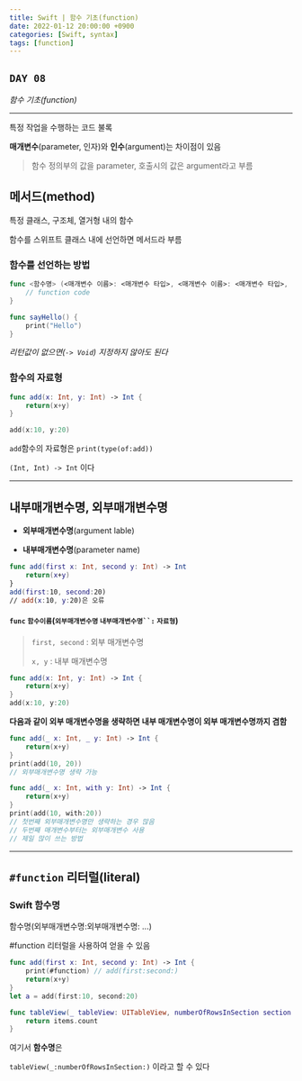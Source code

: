 ```yaml
---
title: Swift | 함수 기초(function)
date: 2022-01-12 20:00:00 +0900
categories: [Swift, syntax]
tags: [function]
---
```


## `DAY 08`

*함수 기초(function)*

---

특정 작업을 수행하는 코드 불록

**매개변수**(parameter, 인자)와 **인수**(argument)는 차이점이 있음

> 함수 정의부의 값을 parameter, 호출시의 값은 argument라고 부름

## 메서드(method)

특정 클래스, 구조체, 열거형 내의 함수

함수를 스위프트 클래스 내에 선언하면 메서드라 부름

### 함수를 선언하는 방법

```swift
func <함수명> (<매개변수 이름>: <매개변수 타입>, <매개변수 이름>: <매개변수 타입>, ...) -> <반환값 타입> {
    // function code
}
```

```swift
func sayHello() {
    print("Hello")
}
```
*리턴값이 없으면(`-> Void`) 지정하지 않아도 된다*

### 함수의 자료형

```swift
func add(x: Int, y: Int) -> Int {
    return(x+y)
}

add(x:10, y:20)
```

`add`함수의 자료형은 `print(type(of:add))`

`(Int, Int) -> Int` 이다

---

## 내부매개변수명, 외부매개변수명

- **외부매개변수명**(argument lable)

- **내부매개변수명**(parameter name)

```swift
func add(first x: Int, second y: Int) -> Int 
    return(x+y)
}
add(first:10, second:20)
// add(x:10, y:20)은 오류
```

#### `func` `함수이름`(`외부매개변수명` `내부매개변수명``:` `자료형`)

> `first, second` : 외부 매개변수명
> 
> `x, y` : 내부 매개변수명

```swift
func add(x: Int, y: Int) -> Int {
    return(x+y)
}
add(x:10, y:20)
```
**다음과 같이 외부 매개변수명을 생략하면 내부 매개변수명이 외부 매개변수명까지 겸함**

```swift
func add(_ x: Int, _ y: Int) -> Int {
    return(x+y)
}
print(add(10, 20))
// 외부매개변수명 생략 가능

func add(_ x: Int, with y: Int) -> Int {
    return(x+y)
}
print(add(10, with:20))
// 첫번째 외부매개변수명만 생략하는 경우 많음
// 두번째 매개변수부터는 외부매개변수 사용
// 제일 많이 쓰는 방법
```

---

## `#function` 리터럴(literal)

### Swift 함수명

함수명(외부매개변수명:외부매개변수명: ...)

#function 리터럴을 사용하여 얻을 수 있음

```swift
func add(first x: Int, second y: Int) -> Int {
    print(#function) // add(first:second:)
    return(x+y)
}
let a = add(first:10, second:20)
```

```swift
func tableView(_ tableView: UITableView, numberOfRowsInSection section: Int) -> Int {
    return items.count
}
```
여기서 **함수명**은

`tableView(_:numberOfRowsInSection:)` 이라고 할 수 있다

